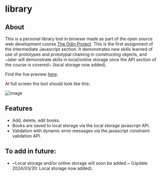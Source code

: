 # library

## About

This is a personal library tool in browser made as part of the open source web development course [The Odin Project](https://www.theodinproject.com).  This is the first assignment of the Intermediate Javascript section. It demonstrates new skills learned of use of prototypes and prototypal chaining in constructing objects, and ~later will demonstrate skills in local/online storage once the API section of the course is covered~ (local storage now added).

Find the live preview [here](https://kaglet.github.io/library/).

At full screen the tool should look like this:

![image](https://github.com/kaglet/library/assets/96872447/b30c998e-87cd-475d-9b97-b447d83068de)

## Features

- Add, delete, edit books.
- Books are saved to local storage via the local storage javascript API.
- Validation with dynamic error messages via the javascript constraint validation API.

## To add in future:
* ~Local storage and/or online storage will soon be added.~ (Update 2024/03/30: Local storage now added).
